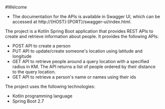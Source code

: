 #Welcome
- The documentation for the APIs is available in Swagger UI, which can be accessed at http://{HOST}:{PORT}/swagger-ui/index.html.

The project is a Kotlin Spring Boot application that provides REST APIs to create and retrieve information about people. It provides the following APIs:

- POST API to create a person
- PUT API to update/create someone's location using latitude and longitude
- GET API to retrieve people around a query location with a specified radius in KM. The API returns a list of people ordered by their distance to the query location.
- GET API to retrieve a person's name or names using their ids

 The project uses the following technologies:

- Kotlin programming language
- Spring Boot 2.7



